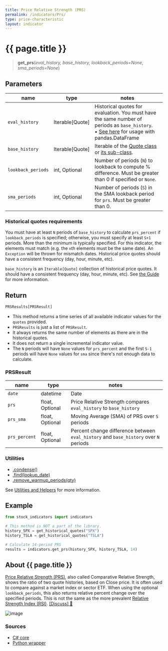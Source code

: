 ```yaml
---
title: Price Relative Strength (PRS)
permalink: /indicators/Prs/
type: price-characteristic
layout: indicator
---
```


# {{ page.title }}

><span class="indicator-syntax">**get_prs**(*eval_history, base_history, lookback_periods=None, sma_periods=None*)</span>

## Parameters

| name | type | notes
| -- |-- |--
| `eval_history` | Iterable[Quote] | Historical quotes for evaluation.  You must have the same number of periods as `base_history`. <br><span class='qna-dataframe'> • [See here]({{site.baseurl}}/guide/#using-pandasdataframe) for usage with pandas.DataFrame</span>
| `base_history` | Iterable[Quote] | Iterable of the [Quote class]({{site.baseurl}}/guide/#historical-quotes) or [its sub-class]({{site.baseurl}}/guide/#using-custom-quote-classes).
| `lookback_periods` | int, Optional | Number of periods (`N`) to lookback to compute % difference.  Must be greater than 0 if specified or `None`.
| `sma_periods` | int, Optional | Number of periods (`S`) in the SMA lookback period for `prs`.  Must be greater than 0.

### Historical quotes requirements

You must have at least `N` periods of `base_history` to calculate `prs_percent` if `lookback_periods` is specified; otherwise, you must specify at least `S+1` periods.  More than the minimum is typically specified.  For this indicator, the elements must match (e.g. the `n`th elements must be the same date).  An `Exception` will be thrown for mismatch dates.  Historical price quotes should have a consistent frequency (day, hour, minute, etc).

`base_history` is an `Iterable[Quote]` collection of historical price quotes.  It should have a consistent frequency (day, hour, minute, etc).  See [the Guide]({{site.baseurl}}/guide/#historical-quotes) for more information.

## Return

```python
PRSResults[PRSResult]
```

- This method returns a time series of all available indicator values for the `quotes` provided.
- `PRSResults` is just a list of `PRSResult`.
- It always returns the same number of elements as there are in the historical quotes.
- It does not return a single incremental indicator value.
- The `N` periods will have `None` values for `prs_percent` and the first `S-1` periods will have `None` values for `sma` since there's not enough data to calculate.

### PRSResult

| name | type | notes
| -- |-- |--
| `date` | datetime | Date
| `prs` | float, Optional | Price Relative Strength compares `eval_history` to `base_history`
| `prs_sma` | float, Optional | Moving Average (SMA) of PRS over `S` periods
| `prs_percent` | float, Optional | Percent change difference between `eval_history` and `base_history` over `N` periods

### Utilities

- [.condense()]({{site.baseurl}}/utilities#condense)
- [.find(lookup_date)]({{site.baseurl}}/utilities#find-indicator-result-by-date)
- [.remove_warmup_periods(qty)]({{site.baseurl}}/utilities#remove-warmup-periods)

See [Utilities and Helpers]({{site.baseurl}}/utilities#utilities-for-indicator-results) for more information.

## Example

```python
from stock_indicators import indicators

# This method is NOT a part of the library.
history_SPX = get_historical_quotes("SPX")
history_TSLA = get_historical_quotes("TSLA")

# Calculate 14-period PRS
results = indicators.get_prs(history_SPX, history_TSLA, 14)
```

## About {{ page.title }}

[Price Relative Strength (PRS)](https://en.wikipedia.org/wiki/Relative_strength), also called Comparative Relative Strength, shows the ratio of two quote histories, based on Close price.  It is often used to compare against a market index or sector ETF.  When using the optional `lookback_periods`, this also returns relative percent change over the specified periods.  This is not the same as the more prevalent [Relative Strength Index (RSI)](../Rsi#content).
[[Discuss] &#128172;]({{site.dotnet.repo}}/discussions/243 "Community discussion about this indicator")

![image]({{site.dotnet.charts}}/Prs.png)

### Sources

- [C# core]({{site.dotnet.src}}/m-r/Prs/Prs.Series.cs)
- [Python wrapper]({{site.python.src}}/prs.py)
